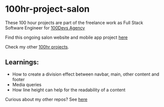 # 100hr-project-salon

These 100 hour projects are part of the freelance work as Full Stack Software Engineer for [100Devs Agency](https://www.linkedin.com/company/100devs/)

Find this ongoing salon website and mobile app project [here](https://100hr-project-salon.vercel.app/)

Check my other [100hr projects](https://github.com/agcdtmr/100hr-project-others).

## Learnings:
- How to create a division effect between navbar, main, other content and footer
- Media queries
- How line height can help for the readability of a content

Curious about my other repos? See [here](https://github.com/agcdtmr?tab=repositories)

